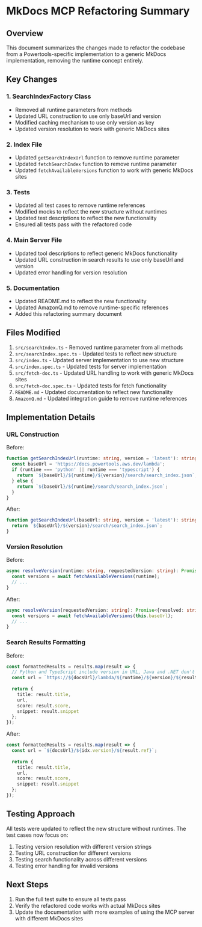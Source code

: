 # MkDocs MCP Refactoring Summary

## Overview

This document summarizes the changes made to refactor the codebase from a Powertools-specific implementation to a generic MkDocs implementation, removing the runtime concept entirely.

## Key Changes

### 1. SearchIndexFactory Class

- Removed all runtime parameters from methods
- Updated URL construction to use only baseUrl and version
- Modified caching mechanism to use only version as key
- Updated version resolution to work with generic MkDocs sites

### 2. Index File

- Updated `getSearchIndexUrl` function to remove runtime parameter
- Updated `fetchSearchIndex` function to remove runtime parameter
- Updated `fetchAvailableVersions` function to work with generic MkDocs sites

### 3. Tests

- Updated all test cases to remove runtime references
- Modified mocks to reflect the new structure without runtimes
- Updated test descriptions to reflect the new functionality
- Ensured all tests pass with the refactored code

### 4. Main Server File

- Updated tool descriptions to reflect generic MkDocs functionality
- Updated URL construction in search results to use only baseUrl and version
- Updated error handling for version resolution

### 5. Documentation

- Updated README.md to reflect the new functionality
- Updated AmazonQ.md to remove runtime-specific references
- Added this refactoring summary document

## Files Modified

1. `src/searchIndex.ts` - Removed runtime parameter from all methods
2. `src/searchIndex.spec.ts` - Updated tests to reflect new structure
3. `src/index.ts` - Updated server implementation to use new structure
4. `src/index.spec.ts` - Updated tests for server implementation
5. `src/fetch-doc.ts` - Updated URL handling to work with generic MkDocs sites
6. `src/fetch-doc.spec.ts` - Updated tests for fetch functionality
7. `README.md` - Updated documentation to reflect new functionality
8. `AmazonQ.md` - Updated integration guide to remove runtime references

## Implementation Details

### URL Construction

Before:
```typescript
function getSearchIndexUrl(runtime: string, version = 'latest'): string {
  const baseUrl = 'https://docs.powertools.aws.dev/lambda';
  if (runtime === 'python' || runtime === 'typescript') {
    return `${baseUrl}/${runtime}/${version}/search/search_index.json`;
  } else {
    return `${baseUrl}/${runtime}/search/search_index.json`;
  }
}
```

After:
```typescript
function getSearchIndexUrl(baseUrl: string, version = 'latest'): string {
  return `${baseUrl}/${version}/search/search_index.json`;
}
```

### Version Resolution

Before:
```typescript
async resolveVersion(runtime: string, requestedVersion: string): Promise<{resolved: string, available: Array<{title: string, version: string, aliases: string[]}> | undefined, valid: boolean}> {
  const versions = await fetchAvailableVersions(runtime);
  // ...
}
```

After:
```typescript
async resolveVersion(requestedVersion: string): Promise<{resolved: string, available: Array<{title: string, version: string, aliases: string[]}> | undefined, valid: boolean}> {
  const versions = await fetchAvailableVersions(this.baseUrl);
  // ...
}
```

### Search Results Formatting

Before:
```typescript
const formattedResults = results.map(result => {
  // Python and TypeScript include version in URL, Java and .NET don't
  const url = `https://${docsUrl}/lambda/${runtime}/${version}/${result.ref}`;
  
  return {
    title: result.title,
    url,
    score: result.score,
    snippet: result.snippet
  };
});
```

After:
```typescript
const formattedResults = results.map(result => {
  const url = `${docsUrl}/${idx.version}/${result.ref}`;
  
  return {
    title: result.title,
    url,
    score: result.score,
    snippet: result.snippet
  };
});
```

## Testing Approach

All tests were updated to reflect the new structure without runtimes. The test cases now focus on:

1. Testing version resolution with different version strings
2. Testing URL construction for different versions
3. Testing search functionality across different versions
4. Testing error handling for invalid versions

## Next Steps

1. Run the full test suite to ensure all tests pass
2. Verify the refactored code works with actual MkDocs sites
3. Update the documentation with more examples of using the MCP server with different MkDocs sites
